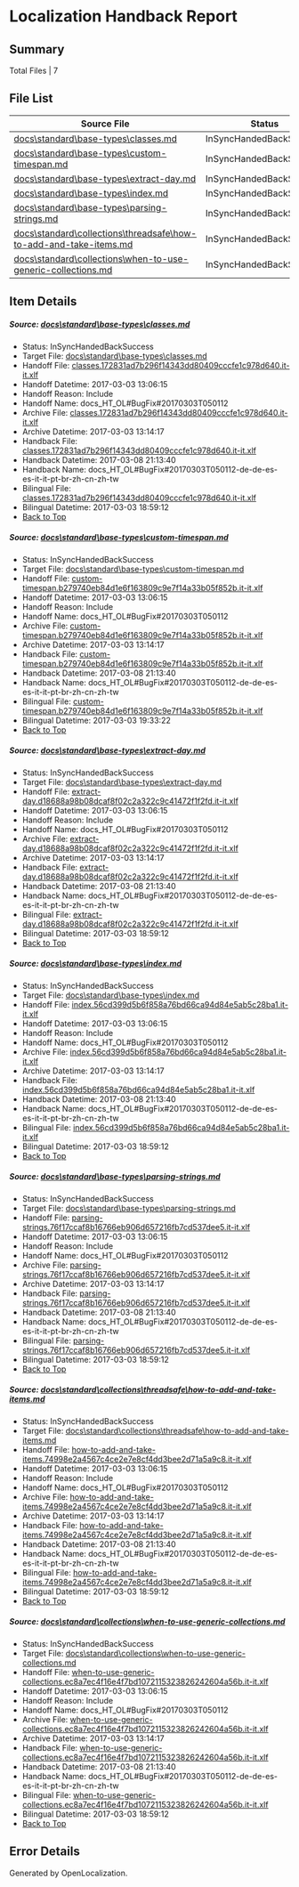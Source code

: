 # <a name='report-top'></a> Localization Handback Report

## Summary
 Total Files | 7

## File List
 Source File | Status | Details 
 ----------- | ------ | ------- 
 [docs\standard\base-types\classes.md](https://github.com/dotnet/docs/blob/90fe68f7f3c4b46502b5d3770b1a2d57c6af748a/docs/standard/base-types/classes.md) | InSyncHandedBackSuccess | [Details](#ae677af2590636fd144d8978a3500c37f9d336153329)
 [docs\standard\base-types\custom-timespan.md](https://github.com/dotnet/docs/blob/90fe68f7f3c4b46502b5d3770b1a2d57c6af748a/docs/standard/base-types/custom-timespan.md) | InSyncHandedBackSuccess | [Details](#bec60437d4345decaf38f2bbb9434922ac8896833338)
 [docs\standard\base-types\extract-day.md](https://github.com/dotnet/docs/blob/90fe68f7f3c4b46502b5d3770b1a2d57c6af748a/docs/standard/base-types/extract-day.md) | InSyncHandedBackSuccess | [Details](#1b9d1d497524e62e5758c9be7be7b586a421a2583344)
 [docs\standard\base-types\index.md](https://github.com/dotnet/docs/blob/90fe68f7f3c4b46502b5d3770b1a2d57c6af748a/docs/standard/base-types/index.md) | InSyncHandedBackSuccess | [Details](#2be90e0a3e6627152532ff607768dbbb333045d73348)
 [docs\standard\base-types\parsing-strings.md](https://github.com/dotnet/docs/blob/90fe68f7f3c4b46502b5d3770b1a2d57c6af748a/docs/standard/base-types/parsing-strings.md) | InSyncHandedBackSuccess | [Details](#c741ae793d491f691a355df6ad064b81d609c7e53358)
 [docs\standard\collections\threadsafe\how-to-add-and-take-items.md](https://github.com/dotnet/docs/blob/90fe68f7f3c4b46502b5d3770b1a2d57c6af748a/docs/standard/collections/threadsafe/how-to-add-and-take-items.md) | InSyncHandedBackSuccess | [Details](#e560eb44f783aaa50ec335df4f3171090d238f323388)
 [docs\standard\collections\when-to-use-generic-collections.md](https://github.com/dotnet/docs/blob/90fe68f7f3c4b46502b5d3770b1a2d57c6af748a/docs/standard/collections/when-to-use-generic-collections.md) | InSyncHandedBackSuccess | [Details](#bde317c165981775330e1d0d8261d355e2401bc93395)

## Item Details
##### <a name='ae677af2590636fd144d8978a3500c37f9d336153329'></a> Source: [docs\standard\base-types\classes.md](https://github.com/dotnet/docs/blob/90fe68f7f3c4b46502b5d3770b1a2d57c6af748a/docs/standard/base-types/classes.md)
* Status: InSyncHandedBackSuccess
* Target File: [docs\standard\base-types\classes.md](https://github.com/dotnet/docs.it-it/blob/9d76840bc4aa866f6ac6b3b926b6212939ba210c/docs/standard/base-types/classes.md)
* Handoff File: [classes.172831ad7b296f14343dd80409cccfe1c978d640.it-it.xlf](https://github.com/dotnet/docs.handoff/blob/76a1aa9c13ac93c335ae10e9c71e7233967a67d7/ol-handoff/dotnet/docs.it-it/master/dotnet-core/classes.172831ad7b296f14343dd80409cccfe1c978d640.it-it.xlf)
* Handoff Datetime: 2017-03-03 13:06:15
* Handoff Reason: Include
* Handoff Name: docs_HT_OL#BugFix#20170303T050112
* Archive File: [classes.172831ad7b296f14343dd80409cccfe1c978d640.it-it.xlf](https://github.com/dotnet/docs.handoff/blob/284b3b621215b23a2a228a0118e85e84825baef2/ol-archive/dotnet/docs.it-it/master/dotnet-core/classes.172831ad7b296f14343dd80409cccfe1c978d640.it-it.xlf)
* Archive Datetime: 2017-03-03 13:14:17
* Handback File: [classes.172831ad7b296f14343dd80409cccfe1c978d640.it-it.xlf](https://github.com/dotnet/docs.handback/blob/3f610154cc90b93c731a63a43f9d4c56df4e110b/ol-handback/dotnet/docs.it-it/master/dotnet-core/classes.172831ad7b296f14343dd80409cccfe1c978d640.it-it.xlf)
* Handback Datetime: 2017-03-08 21:13:40
* Handback Name: docs_HT_OL#BugFix#20170303T050112-de-de-es-es-it-it-pt-br-zh-cn-zh-tw
* Bilingual File: [classes.172831ad7b296f14343dd80409cccfe1c978d640.it-it.xlf](https://github.com/dotnet/docs.handback/blob/c689f1ac917d0e7b8982143aa68e021dac1efd32/ol-handback/dotnet/docs.it-it/master/dotnet-core/classes.172831ad7b296f14343dd80409cccfe1c978d640.it-it.xlf)
* Bilingual Datetime: 2017-03-03 18:59:12
* [Back to Top](#report-top)

##### <a name='bec60437d4345decaf38f2bbb9434922ac8896833338'></a> Source: [docs\standard\base-types\custom-timespan.md](https://github.com/dotnet/docs/blob/90fe68f7f3c4b46502b5d3770b1a2d57c6af748a/docs/standard/base-types/custom-timespan.md)
* Status: InSyncHandedBackSuccess
* Target File: [docs\standard\base-types\custom-timespan.md](https://github.com/dotnet/docs.it-it/blob/9d76840bc4aa866f6ac6b3b926b6212939ba210c/docs/standard/base-types/custom-timespan.md)
* Handoff File: [custom-timespan.b279740eb84d1e6f163809c9e7f14a33b05f852b.it-it.xlf](https://github.com/dotnet/docs.handoff/blob/76a1aa9c13ac93c335ae10e9c71e7233967a67d7/ol-handoff/dotnet/docs.it-it/master/dotnet-core/custom-timespan.b279740eb84d1e6f163809c9e7f14a33b05f852b.it-it.xlf)
* Handoff Datetime: 2017-03-03 13:06:15
* Handoff Reason: Include
* Handoff Name: docs_HT_OL#BugFix#20170303T050112
* Archive File: [custom-timespan.b279740eb84d1e6f163809c9e7f14a33b05f852b.it-it.xlf](https://github.com/dotnet/docs.handoff/blob/284b3b621215b23a2a228a0118e85e84825baef2/ol-archive/dotnet/docs.it-it/master/dotnet-core/custom-timespan.b279740eb84d1e6f163809c9e7f14a33b05f852b.it-it.xlf)
* Archive Datetime: 2017-03-03 13:14:17
* Handback File: [custom-timespan.b279740eb84d1e6f163809c9e7f14a33b05f852b.it-it.xlf](https://github.com/dotnet/docs.handback/blob/3f610154cc90b93c731a63a43f9d4c56df4e110b/ol-handback/dotnet/docs.it-it/master/dotnet-core/custom-timespan.b279740eb84d1e6f163809c9e7f14a33b05f852b.it-it.xlf)
* Handback Datetime: 2017-03-08 21:13:40
* Handback Name: docs_HT_OL#BugFix#20170303T050112-de-de-es-es-it-it-pt-br-zh-cn-zh-tw
* Bilingual File: [custom-timespan.b279740eb84d1e6f163809c9e7f14a33b05f852b.it-it.xlf](https://github.com/dotnet/docs.handback/blob/318db14ec3bed165fbcc98dae78ec7d3bdf6086a/ol-handback/dotnet/docs.it-it/master/dotnet-core/custom-timespan.b279740eb84d1e6f163809c9e7f14a33b05f852b.it-it.xlf)
* Bilingual Datetime: 2017-03-03 19:33:22
* [Back to Top](#report-top)

##### <a name='1b9d1d497524e62e5758c9be7be7b586a421a2583344'></a> Source: [docs\standard\base-types\extract-day.md](https://github.com/dotnet/docs/blob/90fe68f7f3c4b46502b5d3770b1a2d57c6af748a/docs/standard/base-types/extract-day.md)
* Status: InSyncHandedBackSuccess
* Target File: [docs\standard\base-types\extract-day.md](https://github.com/dotnet/docs.it-it/blob/9d76840bc4aa866f6ac6b3b926b6212939ba210c/docs/standard/base-types/extract-day.md)
* Handoff File: [extract-day.d18688a98b08dcaf8f02c2a322c9c41472f1f2fd.it-it.xlf](https://github.com/dotnet/docs.handoff/blob/76a1aa9c13ac93c335ae10e9c71e7233967a67d7/ol-handoff/dotnet/docs.it-it/master/dotnet-core/extract-day.d18688a98b08dcaf8f02c2a322c9c41472f1f2fd.it-it.xlf)
* Handoff Datetime: 2017-03-03 13:06:15
* Handoff Reason: Include
* Handoff Name: docs_HT_OL#BugFix#20170303T050112
* Archive File: [extract-day.d18688a98b08dcaf8f02c2a322c9c41472f1f2fd.it-it.xlf](https://github.com/dotnet/docs.handoff/blob/284b3b621215b23a2a228a0118e85e84825baef2/ol-archive/dotnet/docs.it-it/master/dotnet-core/extract-day.d18688a98b08dcaf8f02c2a322c9c41472f1f2fd.it-it.xlf)
* Archive Datetime: 2017-03-03 13:14:17
* Handback File: [extract-day.d18688a98b08dcaf8f02c2a322c9c41472f1f2fd.it-it.xlf](https://github.com/dotnet/docs.handback/blob/3f610154cc90b93c731a63a43f9d4c56df4e110b/ol-handback/dotnet/docs.it-it/master/dotnet-core/extract-day.d18688a98b08dcaf8f02c2a322c9c41472f1f2fd.it-it.xlf)
* Handback Datetime: 2017-03-08 21:13:40
* Handback Name: docs_HT_OL#BugFix#20170303T050112-de-de-es-es-it-it-pt-br-zh-cn-zh-tw
* Bilingual File: [extract-day.d18688a98b08dcaf8f02c2a322c9c41472f1f2fd.it-it.xlf](https://github.com/dotnet/docs.handback/blob/c689f1ac917d0e7b8982143aa68e021dac1efd32/ol-handback/dotnet/docs.it-it/master/dotnet-core/extract-day.d18688a98b08dcaf8f02c2a322c9c41472f1f2fd.it-it.xlf)
* Bilingual Datetime: 2017-03-03 18:59:12
* [Back to Top](#report-top)

##### <a name='2be90e0a3e6627152532ff607768dbbb333045d73348'></a> Source: [docs\standard\base-types\index.md](https://github.com/dotnet/docs/blob/90fe68f7f3c4b46502b5d3770b1a2d57c6af748a/docs/standard/base-types/index.md)
* Status: InSyncHandedBackSuccess
* Target File: [docs\standard\base-types\index.md](https://github.com/dotnet/docs.it-it/blob/9d76840bc4aa866f6ac6b3b926b6212939ba210c/docs/standard/base-types/index.md)
* Handoff File: [index.56cd399d5b6f858a76bd66ca94d84e5ab5c28ba1.it-it.xlf](https://github.com/dotnet/docs.handoff/blob/76a1aa9c13ac93c335ae10e9c71e7233967a67d7/ol-handoff/dotnet/docs.it-it/master/dotnet-core/index.56cd399d5b6f858a76bd66ca94d84e5ab5c28ba1.it-it.xlf)
* Handoff Datetime: 2017-03-03 13:06:15
* Handoff Reason: Include
* Handoff Name: docs_HT_OL#BugFix#20170303T050112
* Archive File: [index.56cd399d5b6f858a76bd66ca94d84e5ab5c28ba1.it-it.xlf](https://github.com/dotnet/docs.handoff/blob/284b3b621215b23a2a228a0118e85e84825baef2/ol-archive/dotnet/docs.it-it/master/dotnet-core/index.56cd399d5b6f858a76bd66ca94d84e5ab5c28ba1.it-it.xlf)
* Archive Datetime: 2017-03-03 13:14:17
* Handback File: [index.56cd399d5b6f858a76bd66ca94d84e5ab5c28ba1.it-it.xlf](https://github.com/dotnet/docs.handback/blob/3f610154cc90b93c731a63a43f9d4c56df4e110b/ol-handback/dotnet/docs.it-it/master/dotnet-core/index.56cd399d5b6f858a76bd66ca94d84e5ab5c28ba1.it-it.xlf)
* Handback Datetime: 2017-03-08 21:13:40
* Handback Name: docs_HT_OL#BugFix#20170303T050112-de-de-es-es-it-it-pt-br-zh-cn-zh-tw
* Bilingual File: [index.56cd399d5b6f858a76bd66ca94d84e5ab5c28ba1.it-it.xlf](https://github.com/dotnet/docs.handback/blob/c689f1ac917d0e7b8982143aa68e021dac1efd32/ol-handback/dotnet/docs.it-it/master/dotnet-core/index.56cd399d5b6f858a76bd66ca94d84e5ab5c28ba1.it-it.xlf)
* Bilingual Datetime: 2017-03-03 18:59:12
* [Back to Top](#report-top)

##### <a name='c741ae793d491f691a355df6ad064b81d609c7e53358'></a> Source: [docs\standard\base-types\parsing-strings.md](https://github.com/dotnet/docs/blob/90fe68f7f3c4b46502b5d3770b1a2d57c6af748a/docs/standard/base-types/parsing-strings.md)
* Status: InSyncHandedBackSuccess
* Target File: [docs\standard\base-types\parsing-strings.md](https://github.com/dotnet/docs.it-it/blob/9d76840bc4aa866f6ac6b3b926b6212939ba210c/docs/standard/base-types/parsing-strings.md)
* Handoff File: [parsing-strings.76f17ccaf8b16766eb906d657216fb7cd537dee5.it-it.xlf](https://github.com/dotnet/docs.handoff/blob/76a1aa9c13ac93c335ae10e9c71e7233967a67d7/ol-handoff/dotnet/docs.it-it/master/dotnet-core/parsing-strings.76f17ccaf8b16766eb906d657216fb7cd537dee5.it-it.xlf)
* Handoff Datetime: 2017-03-03 13:06:15
* Handoff Reason: Include
* Handoff Name: docs_HT_OL#BugFix#20170303T050112
* Archive File: [parsing-strings.76f17ccaf8b16766eb906d657216fb7cd537dee5.it-it.xlf](https://github.com/dotnet/docs.handoff/blob/284b3b621215b23a2a228a0118e85e84825baef2/ol-archive/dotnet/docs.it-it/master/dotnet-core/parsing-strings.76f17ccaf8b16766eb906d657216fb7cd537dee5.it-it.xlf)
* Archive Datetime: 2017-03-03 13:14:17
* Handback File: [parsing-strings.76f17ccaf8b16766eb906d657216fb7cd537dee5.it-it.xlf](https://github.com/dotnet/docs.handback/blob/3f610154cc90b93c731a63a43f9d4c56df4e110b/ol-handback/dotnet/docs.it-it/master/dotnet-core/parsing-strings.76f17ccaf8b16766eb906d657216fb7cd537dee5.it-it.xlf)
* Handback Datetime: 2017-03-08 21:13:40
* Handback Name: docs_HT_OL#BugFix#20170303T050112-de-de-es-es-it-it-pt-br-zh-cn-zh-tw
* Bilingual File: [parsing-strings.76f17ccaf8b16766eb906d657216fb7cd537dee5.it-it.xlf](https://github.com/dotnet/docs.handback/blob/c689f1ac917d0e7b8982143aa68e021dac1efd32/ol-handback/dotnet/docs.it-it/master/dotnet-core/parsing-strings.76f17ccaf8b16766eb906d657216fb7cd537dee5.it-it.xlf)
* Bilingual Datetime: 2017-03-03 18:59:12
* [Back to Top](#report-top)

##### <a name='e560eb44f783aaa50ec335df4f3171090d238f323388'></a> Source: [docs\standard\collections\threadsafe\how-to-add-and-take-items.md](https://github.com/dotnet/docs/blob/90fe68f7f3c4b46502b5d3770b1a2d57c6af748a/docs/standard/collections/threadsafe/how-to-add-and-take-items.md)
* Status: InSyncHandedBackSuccess
* Target File: [docs\standard\collections\threadsafe\how-to-add-and-take-items.md](https://github.com/dotnet/docs.it-it/blob/9d76840bc4aa866f6ac6b3b926b6212939ba210c/docs/standard/collections/threadsafe/how-to-add-and-take-items.md)
* Handoff File: [how-to-add-and-take-items.74998e2a4567c4ce2e7e8cf4dd3bee2d71a5a9c8.it-it.xlf](https://github.com/dotnet/docs.handoff/blob/76a1aa9c13ac93c335ae10e9c71e7233967a67d7/ol-handoff/dotnet/docs.it-it/master/dotnet-core/how-to-add-and-take-items.74998e2a4567c4ce2e7e8cf4dd3bee2d71a5a9c8.it-it.xlf)
* Handoff Datetime: 2017-03-03 13:06:15
* Handoff Reason: Include
* Handoff Name: docs_HT_OL#BugFix#20170303T050112
* Archive File: [how-to-add-and-take-items.74998e2a4567c4ce2e7e8cf4dd3bee2d71a5a9c8.it-it.xlf](https://github.com/dotnet/docs.handoff/blob/284b3b621215b23a2a228a0118e85e84825baef2/ol-archive/dotnet/docs.it-it/master/dotnet-core/how-to-add-and-take-items.74998e2a4567c4ce2e7e8cf4dd3bee2d71a5a9c8.it-it.xlf)
* Archive Datetime: 2017-03-03 13:14:17
* Handback File: [how-to-add-and-take-items.74998e2a4567c4ce2e7e8cf4dd3bee2d71a5a9c8.it-it.xlf](https://github.com/dotnet/docs.handback/blob/3f610154cc90b93c731a63a43f9d4c56df4e110b/ol-handback/dotnet/docs.it-it/master/dotnet-core/how-to-add-and-take-items.74998e2a4567c4ce2e7e8cf4dd3bee2d71a5a9c8.it-it.xlf)
* Handback Datetime: 2017-03-08 21:13:40
* Handback Name: docs_HT_OL#BugFix#20170303T050112-de-de-es-es-it-it-pt-br-zh-cn-zh-tw
* Bilingual File: [how-to-add-and-take-items.74998e2a4567c4ce2e7e8cf4dd3bee2d71a5a9c8.it-it.xlf](https://github.com/dotnet/docs.handback/blob/c689f1ac917d0e7b8982143aa68e021dac1efd32/ol-handback/dotnet/docs.it-it/master/dotnet-core/how-to-add-and-take-items.74998e2a4567c4ce2e7e8cf4dd3bee2d71a5a9c8.it-it.xlf)
* Bilingual Datetime: 2017-03-03 18:59:12
* [Back to Top](#report-top)

##### <a name='bde317c165981775330e1d0d8261d355e2401bc93395'></a> Source: [docs\standard\collections\when-to-use-generic-collections.md](https://github.com/dotnet/docs/blob/90fe68f7f3c4b46502b5d3770b1a2d57c6af748a/docs/standard/collections/when-to-use-generic-collections.md)
* Status: InSyncHandedBackSuccess
* Target File: [docs\standard\collections\when-to-use-generic-collections.md](https://github.com/dotnet/docs.it-it/blob/9d76840bc4aa866f6ac6b3b926b6212939ba210c/docs/standard/collections/when-to-use-generic-collections.md)
* Handoff File: [when-to-use-generic-collections.ec8a7ec4f16e4f7bd1072115323826242604a56b.it-it.xlf](https://github.com/dotnet/docs.handoff/blob/76a1aa9c13ac93c335ae10e9c71e7233967a67d7/ol-handoff/dotnet/docs.it-it/master/dotnet-core/when-to-use-generic-collections.ec8a7ec4f16e4f7bd1072115323826242604a56b.it-it.xlf)
* Handoff Datetime: 2017-03-03 13:06:15
* Handoff Reason: Include
* Handoff Name: docs_HT_OL#BugFix#20170303T050112
* Archive File: [when-to-use-generic-collections.ec8a7ec4f16e4f7bd1072115323826242604a56b.it-it.xlf](https://github.com/dotnet/docs.handoff/blob/284b3b621215b23a2a228a0118e85e84825baef2/ol-archive/dotnet/docs.it-it/master/dotnet-core/when-to-use-generic-collections.ec8a7ec4f16e4f7bd1072115323826242604a56b.it-it.xlf)
* Archive Datetime: 2017-03-03 13:14:17
* Handback File: [when-to-use-generic-collections.ec8a7ec4f16e4f7bd1072115323826242604a56b.it-it.xlf](https://github.com/dotnet/docs.handback/blob/3f610154cc90b93c731a63a43f9d4c56df4e110b/ol-handback/dotnet/docs.it-it/master/dotnet-core/when-to-use-generic-collections.ec8a7ec4f16e4f7bd1072115323826242604a56b.it-it.xlf)
* Handback Datetime: 2017-03-08 21:13:40
* Handback Name: docs_HT_OL#BugFix#20170303T050112-de-de-es-es-it-it-pt-br-zh-cn-zh-tw
* Bilingual File: [when-to-use-generic-collections.ec8a7ec4f16e4f7bd1072115323826242604a56b.it-it.xlf](https://github.com/dotnet/docs.handback/blob/c689f1ac917d0e7b8982143aa68e021dac1efd32/ol-handback/dotnet/docs.it-it/master/dotnet-core/when-to-use-generic-collections.ec8a7ec4f16e4f7bd1072115323826242604a56b.it-it.xlf)
* Bilingual Datetime: 2017-03-03 18:59:12
* [Back to Top](#report-top)


## Error Details

Generated by OpenLocalization.
